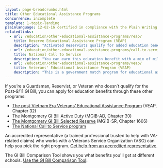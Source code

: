 ```yaml
---
layout: page-breadcrumbs.html
title: Other Educational Assistance Programs
concurrence: incomplete
template: 1-topic-landing
plainlanguage: 12-02-16 certified in compliance with the Plain Writing Act
relatedlinks:
  - url: /education/other-educational-assistance-programs/reap/
    title: Reserve Educational Assistance Program (REAP)
    description: "Activated Reservists qualify for added education benefits."
  - url: /education/other-educational-assistance-programs/call-to-service/
    title: National Call to Service
    description: "You can earn this education benefit with a mix of military and civilian service."
  - url: /education/other-educational-assistance-programs/veap/
    title: Veterans' Educational Assistance Program (VEAP)
    description: "This is a government match program for educational assistance."
---
```


<div class="va-introtext">

If you’re a Guardsman, Reservist, or Veteran who doesn’t qualify for the Post-9/11 GI Bill, you can apply for education benefits through these other programs:
- [The post-Vietnam Era Veterans’ Educational Assistance Program](/education/other-educational-assistance-programs/veap/) (VEAP, Chapter 32)
- [The Montgomery GI Bill Active Duty](/education/gi-bill/montgomery-active-duty/) (MGIB-AD, Chapter 30)
- [The Montgomery GI Bill Selected Reserve](/education/gi-bill/montgomery-selected-reserve/) (MGIB-SR, Chapter 1606)
- [The National Call to Service program](/education/other-educational-assistance-programs/call-to-service/)
</div>

An accredited representative (a trained professional trusted to help with VA-related claims) who works with a Veterans Service Organization (VSO) can help you pick the right program. [Get help from an accredited representative](/disability-benefits/apply/help/index.html).

The GI Bill Comparison Tool shows you what benefits you'll get at different schools. [Use the GI Bill Comparison Tool](/gi-bill-comparison-tool).
